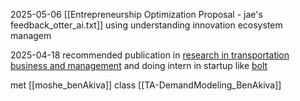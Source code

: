 2025-05-06
[[Entrepreneurship Optimization Proposal - jae's feedback_otter_ai.txt]] using understanding innovation ecosystem managem

2025-04-18
recommended publication in [research in transportation business and management](https://www.sciencedirect.com/journal/research-in-transportation-business-and-management) and doing intern in startup like [bolt](https://bolt.eu/en/)


met [[moshe_benAkiva]] class [[TA-DemandModeling_BenAkiva]]
